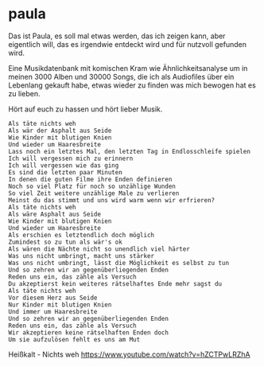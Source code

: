 # paula

Das ist Paula, es soll mal etwas werden, das ich zeigen kann, aber eigentlich will, das es irgendwie entdeckt wird und für nutzvoll gefunden wird.

Eine Musikdatenbank mit komischen Kram wie Ähnlichkeitsanalyse um in meinen 3000 Alben und 30000 Songs, die ich als Audiofiles über ein Lebenlang gekauft habe, etwas wieder zu finden was mich bewogen hat es zu lieben. 

Hört auf euch zu hassen und hört lieber Musik. 

```
Als täte nichts weh
Als wär der Asphalt aus Seide
Wie Kinder mit blutigen Knien
Und wieder um Haaresbreite
Lass noch ein letztes Mal, den letzten Tag in Endlosschleife spielen
Ich will vergessen mich zu erinnern
Ich will vergessen wie das ging
Es sind die letzten paar Minuten
In denen die guten Filme ihre Enden definieren
Noch so viel Platz für noch so unzählige Wunden
So viel Zeit weitere unzählige Male zu verlieren
Meinst du das stimmt und uns wird warm wenn wir erfrieren?
Als täte nichts weh
Als wäre Asphalt aus Seide
Wie Kinder mit blutigen Knien
Und wieder um Haaresbreite
Als erschien es letztendlich doch möglich
Zumindest so zu tun als wär's ok
Als wären die Nächte nicht so unendlich viel härter
Was uns nicht umbringt, macht uns stärker
Was uns nicht umbringt, lässt die Möglichkeit es selbst zu tun
Und so zehren wir an gegenüberliegenden Enden
Reden uns ein, das zähle als Versuch
Du akzeptierst kein weiteres rätselhaftes Ende mehr sagst du
Als täte nichts weh
Vor diesem Herz aus Seide
Nur Kinder mit blutigen Knien
Und immer um Haaresbreite
Und so zehren wir an gegenüberliegenden Enden
Reden uns ein, das zähle als Versuch
Wir akzeptieren keine rätselhaften Enden doch
Um sie aufzulösen fehlt es uns am Mut
```

Heißkalt - Nichts weh 
https://www.youtube.com/watch?v=hZCTPwLRZhA
